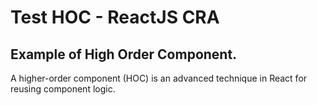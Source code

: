 # Test HOC - ReactJS CRA

## Example of High Order Component.

A higher-order component (HOC) is an advanced technique in React for reusing component logic.
